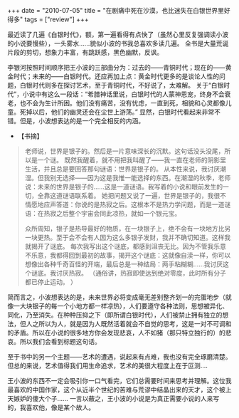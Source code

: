 +++ 
date = "2010-07-05"
title = "在剧痛中死在沙漠，也比迷失在白银世界里好得多"
tags = ["review"]
+++

最近读了几遍《白银时代》，额，第一遍看得有点快了（虽然心里反复强调读小波的小说要慢些），一头雾水......貌似小波的书我总喜欢多读几遍。 全书是大量荒诞片段的剪切，想象力丰富，有跳跃感，黑色幽默，反讽。

李银河按照时间顺序把王小波的三部曲分为：过去的——青铜时代；现在的——黄金时代；未来的——白银时代。还应再加上点：黄金时代更多的是谈论人性的问题，白银时代则多在探讨艺术，至于青铜时代，不好说了，太难解。 关于“白银时代”，小说中有这么一段话：“希腊神话里说，白银时代的人蒙神恩宠，终身不会衰老，也不会为生计所困。他们没有痛苦，没有忧虑，一直到死，相貌和心灵都像儿童。死掉以后，他们的幽灵还会在尘世上游荡。” 显然，白银时代看起来非常不错。但是，小波想表达的是一个完全相反的内涵。
- 【书摘】
> 老师说，世界是银子的。然后是一片意味深长的沉默。这句话没头没尾，所以是一个谜。 既然我醒着，就不用把我叫醒了——我一直在老师的阴影里生活，并且总是要回答那句谜语：世界是银子的。 从本性来说，我讨厌潮湿。但我别无选择——因为这是我惟一能选择的东西。在潮湿的秋季，老师说：未来的世界是银子的……这是一道谜语。我写着的小说和眼前发生的一切，全靠这道谜语联系着。 她把问题又说了一遍，世界是银子的，我很不情愿地应声答道：你说的是热寂之后。这根本不是热力学问题，而是一道谜语：在热寂之后整个宇宙会同此凉热，就如一个银元宝。
>
>众所周知，银子是热导最好的物质，在一块银子上，绝不会有一块地方比另一块更热。至于会不会有人因为这么多银子发财，我并不确切知道。这样我就揭开了谜底。 每次我写出这个谜底，都感到沮丧无比。因为不管我乐意不乐意，我都得回到最初的故事，揭开这个谜底：这就像自渎一样，你可以想像出各种千奇百怪的开端，最后总是一种结局：两手粘糊糊……我讨厌这个谜底。我讨厌热寂。 （通俗讲，热寂即使达到绝对零度，此时所有分子都已停止运动。 ）

简而言之，小波想表达的是，未来世界必将变成毫无差别整齐划一的完蛋地步（就像一大块银子的每一个小地方都一样凉热），人们要遵守各种法则，思想被异化、同化，乃至消失。在种种压抑之下（即所谓白银时代），人们被禁止拥有独立的想法，但人之所以为人，就是因为人既然活着就会不自觉的思考，这是一对不可调和的矛盾。所以在小说的很多地方你会发现悲哀，人不如猪（那只特立独行的）的悲哀。所以我们会看到标题这句话。

至于书中的另一个主题——艺术的遭遇，说起来有点难，我也没有完全琢磨清楚。但总的来说，艺术值得我们用生命追求，艺术的美很大程度上在于叵测....

王小波的东西不一定会吸引你一口气看完，它们总需要时间来思考并理解。这位我最喜欢的中国作家，这个从近半个世纪的苦难与荒谬中结晶出来的天才，这个被上天嫉妒的傻大个子......
一言以蔽之，王小波的小说是为真正需要小说的人来写的，我喜欢他，像是某个故人。

